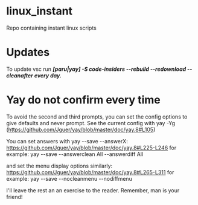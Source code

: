 # linux_instant
Repo containing instant linux scripts

# Updates
To update vsc run 
***[paru|yay] -S code-insiders --rebuild --redownload --cleanafter every day.***

# Yay do not confirm every time 
To avoid the second and third prompts, you can set the config options to give defaults and never prompt. See the current config with yay -Yg (https://github.com/Jguer/yay/blob/master/doc/yay.8#L105)

You can set answers with yay --save --answerX: https://github.com/Jguer/yay/blob/master/doc/yay.8#L225-L246
for example: yay --save --answerclean All --answerdiff All

and set the menu display options similarly: https://github.com/Jguer/yay/blob/master/doc/yay.8#L265-L311
for example: yay --save --nocleanmenu --nodiffmenu

I'll leave the rest an an exercise to the reader. Remember, man is your friend!
